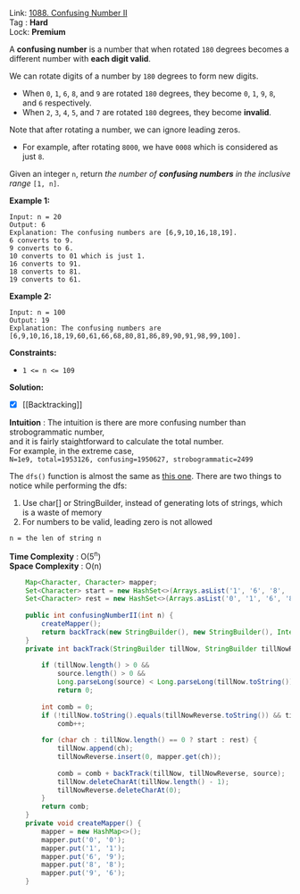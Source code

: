Link: [1088. Confusing Number II](https://leetcode.com/problems/confusing-number-ii/) <br>
Tag : **Hard**<br>
Lock: **Premium**

A **confusing number** is a number that when rotated `180` degrees becomes a different number with **each digit valid**.

We can rotate digits of a number by `180` degrees to form new digits.

-   When `0`, `1`, `6`, `8`, and `9` are rotated `180` degrees, they become `0`, `1`, `9`, `8`, and `6` respectively.
-   When `2`, `3`, `4`, `5`, and `7` are rotated `180` degrees, they become **invalid**.

Note that after rotating a number, we can ignore leading zeros.

-   For example, after rotating `8000`, we have `0008` which is considered as just `8`.

Given an integer `n`, return _the number of **confusing numbers** in the inclusive range_ `[1, n]`.

**Example 1:**
```
Input: n = 20
Output: 6
Explanation: The confusing numbers are [6,9,10,16,18,19].
6 converts to 9.
9 converts to 6.
10 converts to 01 which is just 1.
16 converts to 91.
18 converts to 81.
19 converts to 61.
```

**Example 2:**
```
Input: n = 100
Output: 19
Explanation: The confusing numbers are [6,9,10,16,18,19,60,61,66,68,80,81,86,89,90,91,98,99,100].
```

**Constraints:**
-   `1 <= n <= 109`

**Solution:**
- [x] [[Backtracking]]

**Intuition** :
The intuition is there are more confusing number than strobogrammatic number,  
and it is fairly staightforward to calculate the total number.  
For example, in the extreme case,  
`N=1e9, total=1953126, confusing=1950627, strobogrammatic=2499`

The `dfs()` function is almost the same as [this one](https://leetcode.com/problems/strobogrammatic-number-iii/discuss/67378/Concise-Java-Solution). There are two things to notice while performing the dfs:

1.  Use char[] or StringBuilder, instead of generating lots of strings, which is a waste of memory
2.  For numbers to be valid, leading zero is not allowed

```
n = the len of string n
```
**Time Complexity** : O(5<sup>n</sup>)<br>
**Space Complexity** : O(n)

```java
    Map<Character, Character> mapper;
    Set<Character> start = new HashSet<>(Arrays.asList('1', '6', '8', '9'));
    Set<Character> rest = new HashSet<>(Arrays.asList('0', '1', '6', '8', '9'));
    
    public int confusingNumberII(int n) {
        createMapper();
        return backTrack(new StringBuilder(), new StringBuilder(), Integer.toString(n));
    }
    private int backTrack(StringBuilder tillNow, StringBuilder tillNowReverse, String source) {
        
        if (tillNow.length() > 0 && 
            source.length() > 0 && 
            Long.parseLong(source) < Long.parseLong(tillNow.toString()))
            return 0;
        
        int comb = 0;
        if (!tillNow.toString().equals(tillNowReverse.toString()) && tillNow.length() != 0)
            comb++;
        
        for (char ch : tillNow.length() == 0 ? start : rest) {
            tillNow.append(ch);
            tillNowReverse.insert(0, mapper.get(ch));
            
            comb = comb + backTrack(tillNow, tillNowReverse, source);
            tillNow.deleteCharAt(tillNow.length() - 1);
            tillNowReverse.deleteCharAt(0);
        }
        return comb;
    }
    private void createMapper() {
        mapper = new HashMap<>();
        mapper.put('0', '0');
        mapper.put('1', '1');
        mapper.put('6', '9');
        mapper.put('8', '8');
        mapper.put('9', '6');
    }
```
